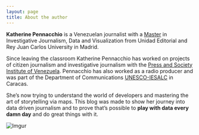 ```yaml
---
layout: page
title: About the author
---
```

 

**Katherine Pennacchio** is a Venezuelan journalist with a [Master](http://masinvestigacion.es/katherine-pennacchio/) in Investigative Journalism, Data and Visualization from Unidad Editorial and Rey Juan Carlos University in Madrid. 

Since leaving the classroom  Katherine Pennacchio has worked on projects of citizen journalism and investigative journalism with the [Press and Society Institute of Venezuela](http://www.ipys.org.ve/). Pennacchio has also worked as a radio producer and was part of the Department of Communications [UNESCO-IESALC](http://www.iesalc.unesco.org.ve/) in Caracas.

She’s now trying to understand the world of developers and mastering the art of storytelling via maps. This blog was made to show her journey into data driven journalism and to prove that’s possible to **play with data every damn day** and do great things with it. 

![Imgur](http://i.imgur.com/pKTKDyV.png)
